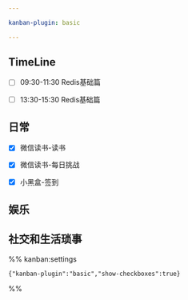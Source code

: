 ```yaml
---

kanban-plugin: basic

---
```


## TimeLine

- [ ] 09:30-11:30 Redis基础篇
- [ ] 13:30-15:30 Redis基础篇


## 日常

- [x] 微信读书-读书
- [x] 微信读书-每日挑战
- [x] 小黑盒-签到


## 娱乐



## 社交和生活琐事





%% kanban:settings
```
{"kanban-plugin":"basic","show-checkboxes":true}
```
%%